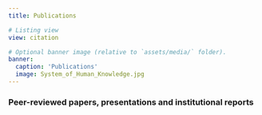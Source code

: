 ```yaml
---
title: Publications

# Listing view
view: citation

# Optional banner image (relative to `assets/media/` folder).
banner:
  caption: 'Publications'
  image: System_of_Human_Knowledge.jpg
---
```


### Peer-reviewed papers, presentations and institutional reports
<span style="color: #b2c046;"><i class="ai ai-orcid ai-3x ai-figshare fa-pulse"></i></span>
<i class="ai ai-doi ai-3x"></i>